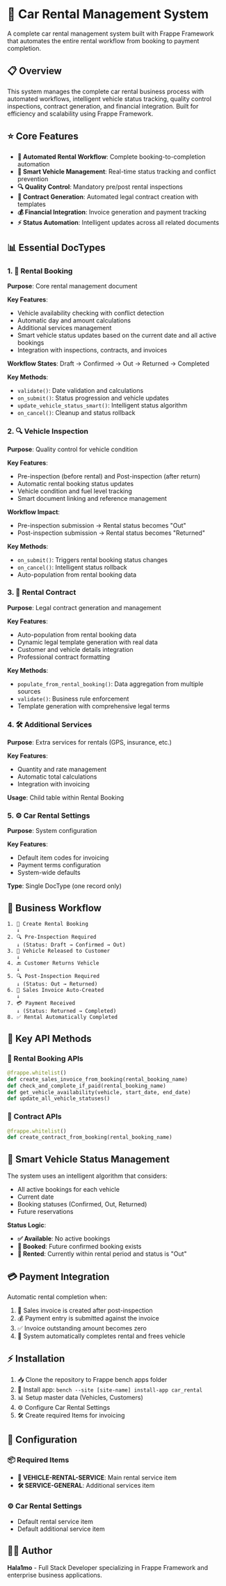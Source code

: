 # 🚗 Car Rental Management System

A complete car rental management system built with Frappe Framework that automates the entire rental workflow from booking to payment completion.

## 📋 Overview

This system manages the complete car rental business process with automated workflows, intelligent vehicle status tracking, quality control inspections, contract generation, and financial integration. Built for efficiency and scalability using Frappe Framework.

## ⭐ Core Features

- **🔄 Automated Rental Workflow**: Complete booking-to-completion automation
- **🧠 Smart Vehicle Management**: Real-time status tracking and conflict prevention
- **🔍 Quality Control**: Mandatory pre/post rental inspections
- **📄 Contract Generation**: Automated legal contract creation with templates
- **💰 Financial Integration**: Invoice generation and payment tracking
- **⚡ Status Automation**: Intelligent updates across all related documents

## 📊 Essential DocTypes

### 1. 📝 Rental Booking
**Purpose**: Core rental management document

**Key Features**:
- Vehicle availability checking with conflict detection
- Automatic day and amount calculations
- Additional services management
- Smart vehicle status updates based on the current date and all active bookings
- Integration with inspections, contracts, and invoices

**Workflow States**: Draft → Confirmed → Out → Returned → Completed

**Key Methods**:
- `validate()`: Date validation and calculations
- `on_submit()`: Status progression and vehicle updates
- `update_vehicle_status_smart()`: Intelligent status algorithm
- `on_cancel()`: Cleanup and status rollback

### 2. 🔍 Vehicle Inspection
**Purpose**: Quality control for vehicle condition

**Key Features**:
- Pre-inspection (before rental) and Post-inspection (after return)
- Automatic rental booking status updates
- Vehicle condition and fuel level tracking
- Smart document linking and reference management

**Workflow Impact**:
- Pre-inspection submission → Rental status becomes "Out"
- Post-inspection submission → Rental status becomes "Returned"

**Key Methods**:
- `on_submit()`: Triggers rental booking status changes
- `on_cancel()`: Intelligent status rollback
- Auto-population from rental booking data

### 3. 📄 Rental Contract
**Purpose**: Legal contract generation and management

**Key Features**:
- Auto-population from rental booking data
- Dynamic legal template generation with real data
- Customer and vehicle details integration
- Professional contract formatting

**Key Methods**:
- `populate_from_rental_booking()`: Data aggregation from multiple sources
- `validate()`: Business rule enforcement
- Template generation with comprehensive legal terms

### 4. 🛠️ Additional Services
**Purpose**: Extra services for rentals (GPS, insurance, etc.)

**Key Features**:
- Quantity and rate management
- Automatic total calculations
- Integration with invoicing

**Usage**: Child table within Rental Booking

### 5. ⚙️ Car Rental Settings
**Purpose**: System configuration

**Key Features**:
- Default item codes for invoicing
- Payment terms configuration
- System-wide defaults

**Type**: Single DocType (one record only)

## 🔄 Business Workflow

```
1. 📝 Create Rental Booking
   ↓
2. 🔍 Pre-Inspection Required
   ↓ (Status: Draft → Confirmed → Out)
3. 🚗 Vehicle Released to Customer
   ↓
4. 🔙 Customer Returns Vehicle
   ↓
5. 🔍 Post-Inspection Required
   ↓ (Status: Out → Returned)
6. 🧾 Sales Invoice Auto-Created
   ↓
7. 💳 Payment Received
   ↓ (Status: Returned → Completed)
8. ✅ Rental Automatically Completed
```

## 🔌 Key API Methods

### 📝 Rental Booking APIs
```python
@frappe.whitelist()
def create_sales_invoice_from_booking(rental_booking_name)
def check_and_complete_if_paid(rental_booking_name)
def get_vehicle_availability(vehicle, start_date, end_date)
def update_all_vehicle_statuses()
```

### 📄 Contract APIs
```python
@frappe.whitelist()
def create_contract_from_booking(rental_booking_name)
```

## 🧠 Smart Vehicle Status Management

The system uses an intelligent algorithm that considers:
- All active bookings for each vehicle
- Current date
- Booking statuses (Confirmed, Out, Returned)
- Future reservations

**Status Logic**:
- **✅ Available**: No active bookings
- **📅 Booked**: Future confirmed booking exists
- **🚗 Rented**: Currently within rental period and status is "Out"

## 💳 Payment Integration

Automatic rental completion when:
1. 🧾 Sales invoice is created after post-inspection
2. 💰 Payment entry is submitted against the invoice
3. ✅ Invoice outstanding amount becomes zero
4. 🔄 System automatically completes rental and frees vehicle

## ⚡ Installation

1. 📥 Clone the repository to Frappe bench apps folder
2. 🔧 Install app: `bench --site [site-name] install-app car_rental`
3. 📊 Setup master data (Vehicles, Customers)
4. ⚙️ Configure Car Rental Settings
5. 🛠️ Create required Items for invoicing

## 🔧 Configuration

### 📦 Required Items
- **🚗 VEHICLE-RENTAL-SERVICE**: Main rental service item
- **🛠️ SERVICE-GENERAL**: Additional services item

### ⚙️ Car Rental Settings
- Default rental service item
- Default additional service item

## 👨‍💻 Author

**Hala1mo** - Full Stack Developer specializing in Frappe Framework and enterprise business applications.
